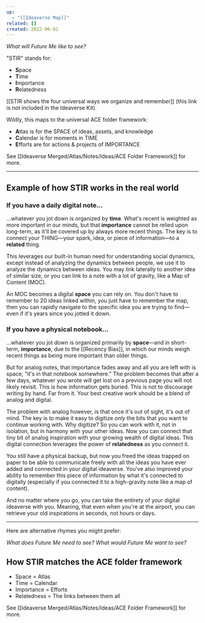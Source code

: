 ```yaml
---
up:
  - "[[Ideaverse Map]]"
related: []
created: 2022-06-01
---
```


*What will Future Me like to see?*

"STIR" stands for:
- **S**pace
- **T**ime
- **I**mportance
- **R**elatedness

[[STIR shows the four universal ways we organize and remember]] (this link is not included in the Ideaverse Kit). 

Wildly, this maps to the universal ACE folder framework:
- **A**tlas is for the SPACE of ideas, assets, and knowledge
- **C**alendar is for moments in TIME
- **E**fforts are for actions & projects of IMPORTANCE

See [[Ideaverse Merged/Atlas/Notes/Ideas/ACE Folder Framework]] for more.

---
## Example of how STIR works in the real world

### If you have a daily digital note...
...whatever you jot down is organized by **time**. What's recent is weighted as more important in our minds, but that **importance** cannot be relied upon long-term, as it'll be covered up by always more recent things. The key is to connect your THING—your spark, idea, or piece of information—to a **related** thing. 

This leverages our built-in human need for understanding social dynamics, except instead of analyzing the dynamics between people, we use it to analyze the dynamics between ideas. You may link laterally to another idea of similar size, or you can link to a note with a lot of gravity, like a Map of Content (MOC). 

An MOC becomes a digital **space** you can rely on. You don't have to remember to 20 ideas linked within, you just have to remember the map, then you can rapidly navigate to the specific idea you are trying to find—even if it's years since you jotted it down.

### If you have a physical notebook...
...whatever you jot down is organized primarily by **space**—and in short-term, **importance**, due to the [[Recency Bias]], in which our minds weigh recent things as being more important than older things. 

But for analog notes,  that importance fades away and all you are left with is space, "it's in that notebook somewhere." The problem becomes that after a few days, whatever you wrote will get lost on a previous page you will not likely revisit. This is how information gets buried. This is not to discourage writing by hand. Far from it. Your best creative work should be a blend of analog and digital. 

The problem with analog however, is that once it's out of sight, it's out of mind. The key is to make it easy to digitize *only* the bits that you want to continue working with. Why digitize? So you can work with it, not in isolation, but in harmony with your other ideas. Now you can connect that tiny bit of analog inspiration with your growing wealth of digital ideas. This digital connection leverages the power of **relatedness** as you connect it. 

You still have a physical backup, but now you freed the ideas trapped on paper to be able to communicate freely with all the ideas you have ever added and connected in your digital ideaverse. You've also improved your ability to remember this piece of information by what it's connected to digitally (especially if you connected it to a high-gravity note like a map of content). 

And no matter where you go, you can take the entirety of your digital ideaverse with you. Meaning, that even when you're at the airport, you can retrieve your old inspirations in seconds, not hours or days. 

---

Here are alternative rhymes you might prefer:

*What does Future Me need to see?*
*What would Future Me want to see?*

## How STIR matches the ACE folder framework
- Space = Atlas
- Time = Calendar
- Importance = Efforts
- Relatedness = The links between them all

See [[Ideaverse Merged/Atlas/Notes/Ideas/ACE Folder Framework]] for more.